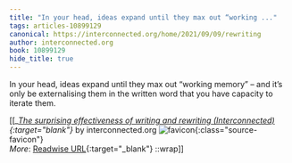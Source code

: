 ```yaml
---
title: "In your head, ideas expand until they max out “working ..."
tags: articles-10899129
canonical: https://interconnected.org/home/2021/09/09/rewriting
author: interconnected.org
book: 10899129
hide_title: true
---
```


In your head, ideas expand until they max out “working memory” – and it’s only be externalising them in the written word that you have capacity to iterate them.


[[<cite>_[The surprising effectiveness of writing and rewriting (Interconnected)](https://interconnected.org/home/2021/09/09/rewriting){:target="_blank"}_</cite> by interconnected.org ![favicon](https://s2.googleusercontent.com/s2/favicons?domain=interconnected.org){:class="source-favicon"}<br>
_More_: [Readwise URL](https://readwise.io/open/225838896){:target="_blank"}
::wrap]]